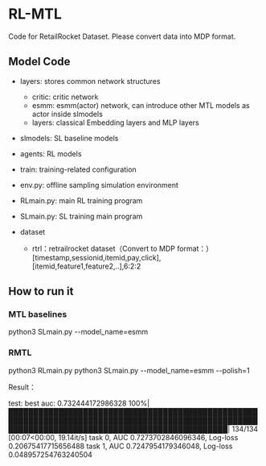 # RL-MTL
Code for RetailRocket Dataset. Please convert data into MDP format.

## Model Code
+ layers: stores common network structures
  + critic: critic network
  + esmm: esmm(actor) network, can introduce other MTL models as actor inside slmodels
  + layers: classical Embedding layers and MLP layers
+ slmodels: SL baseline models
+ agents: RL models
+ train: training-related configuration
+ env.py: offline sampling simulation environment
+ RLmain.py: main RL training program
+ SLmain.py: SL training main program


+ dataset
  + rtrl：retrailrocket dataset（Convert to MDP format：）[timestamp,sessionid,itemid,pay,click], [itemid,feature1,feature2,..],6:2:2

## How to run it
### MTL baselines
python3 SLmain.py --model_name=esmm

### RMTL
python3 RLmain.py
python3 SLmain.py --model_name=esmm --polish=1

Result：

test: best auc: 0.732444172986328
100%|████████████████████████████████████████████████████████████████████████████████████████████████████████████████████████████████████████████████| 134/134 [00:07<00:00, 19.14it/s]
task 0, AUC 0.7273702846096346, Log-loss 0.20675417715656488
task 1, AUC 0.7247954179346048, Log-loss 0.048957254763240504
   
